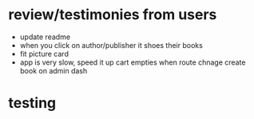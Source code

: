 # review/testimonies from users


- update readme
- when you click on author/publisher it shoes their books
- fit picture card
- app is very slow, speed it up
cart empties when route chnage
create book on admin dash

# testing
